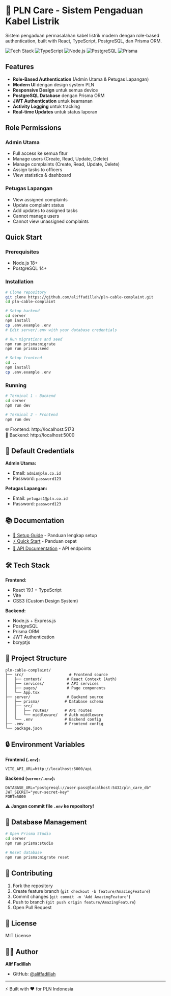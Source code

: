 # 🔌 PLN Care - Sistem Pengaduan Kabel Listrik

Sistem pengaduan permasalahan kabel listrik modern dengan role-based authentication, built with React, TypeScript, PostgreSQL, dan Prisma ORM.

![Tech Stack](https://img.shields.io/badge/React-19.1-blue)
![TypeScript](https://img.shields.io/badge/TypeScript-5.9-blue)
![Node.js](https://img.shields.io/badge/Node.js-18+-green)
![PostgreSQL](https://img.shields.io/badge/PostgreSQL-14+-blue)
![Prisma](https://img.shields.io/badge/Prisma-5.22-green)

## Features

- **Role-Based Authentication** (Admin Utama & Petugas Lapangan)
- **Modern UI** dengan design system PLN
- **Responsive Design** untuk semua device
- **PostgreSQL Database** dengan Prisma ORM
- **JWT Authentication** untuk keamanan
- **Activity Logging** untuk tracking
- **Real-time Updates** untuk status laporan

## Role Permissions

### Admin Utama
- Full access ke semua fitur
- Manage users (Create, Read, Update, Delete)
- Manage complaints (Create, Read, Update, Delete)
- Assign tasks to officers
- View statistics & dashboard

### Petugas Lapangan
- View assigned complaints
- Update complaint status
- Add updates to assigned tasks
- Cannot manage users
- Cannot view unassigned complaints

## Quick Start

### Prerequisites
- Node.js 18+
- PostgreSQL 14+

### Installation

```bash
# Clone repository
git clone https://github.com/aliffadillah/pln-cable-complaint.git
cd pln-cable-complaint

# Setup backend
cd server
npm install
cp .env.example .env
# Edit server/.env with your database credentials

# Run migrations and seed
npm run prisma:migrate
npm run prisma:seed

# Setup frontend
cd ..
npm install
cp .env.example .env
```

### Running

```bash
# Terminal 1 - Backend
cd server
npm run dev

# Terminal 2 - Frontend
npm run dev
```

🌐 Frontend: http://localhost:5173  
🔌 Backend: http://localhost:5000

## 🔑 Default Credentials

**Admin Utama:**
- Email: `admin@pln.co.id`
- Password: `password123`

**Petugas Lapangan:**
- Email: `petugas1@pln.co.id`
- Password: `password123`

## 📚 Documentation

- [📖 Setup Guide](./SETUP_GUIDE.md) - Panduan lengkap setup
- [⚡ Quick Start](./QUICKSTART.md) - Panduan cepat
- [🔌 API Documentation](./server/README.md) - API endpoints

## 🛠️ Tech Stack

**Frontend:**
- React 19.1 + TypeScript
- Vite
- CSS3 (Custom Design System)

**Backend:**
- Node.js + Express.js
- PostgreSQL
- Prisma ORM
- JWT Authentication
- bcryptjs

## 📁 Project Structure

```
pln-cable-complaint/
├── src/                    # Frontend source
│   ├── context/           # React Context (Auth)
│   ├── services/          # API services
│   ├── pages/             # Page components
│   └── App.tsx
├── server/                # Backend source
│   ├── prisma/           # Database schema
│   ├── src/
│   │   ├── routes/       # API routes
│   │   └── middleware/   # Auth middleware
│   └── .env              # Backend config
├── .env                  # Frontend config
└── package.json
```

## 🔒 Environment Variables

**Frontend (`.env`):**
```env
VITE_API_URL=http://localhost:5000/api
```

**Backend (`server/.env`):**
```env
DATABASE_URL="postgresql://user:pass@localhost:5432/pln_care_db"
JWT_SECRET="your-secret-key"
PORT=5000
```

⚠️ **Jangan commit file `.env` ke repository!**

## 🧪 Database Management

```bash
# Open Prisma Studio
cd server
npm run prisma:studio

# Reset database
npm run prisma:migrate reset
```

## 🤝 Contributing

1. Fork the repository
2. Create feature branch (`git checkout -b feature/AmazingFeature`)
3. Commit changes (`git commit -m 'Add AmazingFeature'`)
4. Push to branch (`git push origin feature/AmazingFeature`)
5. Open Pull Request

## 📄 License

MIT License

## 👨‍💻 Author

**Alif Fadillah**
- GitHub: [@aliffadillah](https://github.com/aliffadillah)

---

⚡ Built with ❤️ for PLN Indonesia
